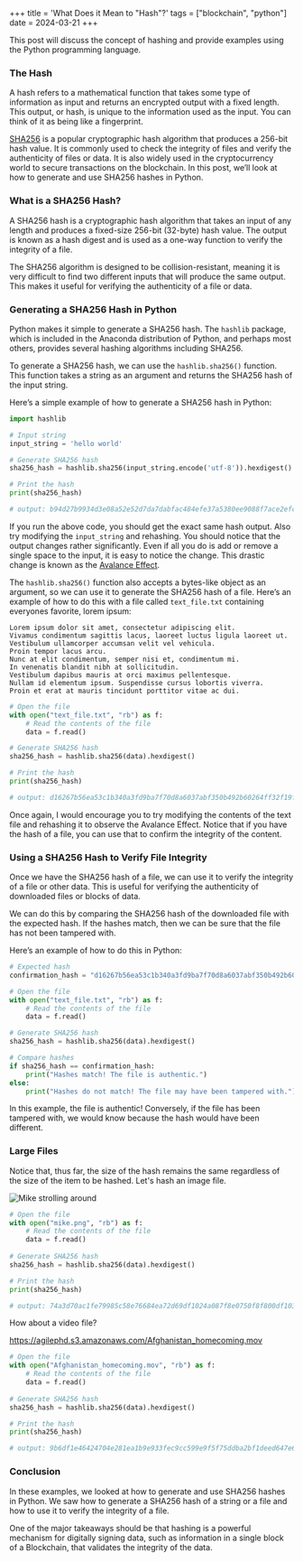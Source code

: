+++
title = 'What Does it Mean to "Hash"?'
tags = ["blockchain", "python"]
date = 2024-03-21
+++

This post will discuss the concept of hashing and provide examples using the Python programming language.

### The Hash

A hash refers to a mathematical function that takes some type of information as input and returns an encrypted output with a fixed length.  This output, or hash, is unique to the information used as the input.  You can think of it as being like a fingerprint.

[SHA256](https://docs.python.org/3/library/hashlib.html) is a popular cryptographic hash algorithm that produces a 256-bit hash value. It is commonly used to check the integrity of files and verify the authenticity of files or data. It is also widely used in the cryptocurrency world to secure transactions on the blockchain. In this post, we’ll look at how to generate and use SHA256 hashes in Python.

### What is a SHA256 Hash?

A SHA256 hash is a cryptographic hash algorithm that takes an input of any length and produces a fixed-size 256-bit (32-byte) hash value. The output is known as a hash digest and is used as a one-way function to verify the integrity of a file.

The SHA256 algorithm is designed to be collision-resistant, meaning it is very difficult to find two different inputs that will produce the same output. This makes it useful for verifying the authenticity of a file or data.

### Generating a SHA256 Hash in Python

Python makes it simple to generate a SHA256 hash. The `hashlib` package, which is included in the Anaconda distribution of Python, and perhaps most others, provides several hashing algorithms including SHA256.

To generate a SHA256 hash, we can use the `hashlib.sha256()` function. This function takes a string as an argument and returns the SHA256 hash of the input string.

Here’s a simple example of how to generate a SHA256 hash in Python:

```python
import hashlib

# Input string
input_string = 'hello world'

# Generate SHA256 hash
sha256_hash = hashlib.sha256(input_string.encode('utf-8')).hexdigest()

# Print the hash
print(sha256_hash)

# output: b94d27b9934d3e08a52e52d7da7dabfac484efe37a5380ee9088f7ace2efcde9
```

If you run the above code, you should get the exact same hash output.  Also try modifying the `input_string` and rehashing.  You should notice that the output changes rather significantly.  Even if all you do is add or remove a single space to the input, it is easy to notice the change.  This drastic change is known as the [Avalance Effect](https://en.wikipedia.org/wiki/Avalanche_effect).

The `hashlib.sha256()` function also accepts a bytes-like object as an argument, so we can use it to generate the SHA256 hash of a file. Here’s an example of how to do this with a file called `text_file.txt` containing everyones favorite, lorem ipsum:

```
Lorem ipsum dolor sit amet, consectetur adipiscing elit.
Vivamus condimentum sagittis lacus, laoreet luctus ligula laoreet ut.
Vestibulum ullamcorper accumsan velit vel vehicula.
Proin tempor lacus arcu.
Nunc at elit condimentum, semper nisi et, condimentum mi.
In venenatis blandit nibh at sollicitudin.
Vestibulum dapibus mauris at orci maximus pellentesque.
Nullam id elementum ipsum. Suspendisse cursus lobortis viverra.
Proin et erat at mauris tincidunt porttitor vitae ac dui.
```

```python
# Open the file
with open("text_file.txt", "rb") as f:
    # Read the contents of the file
    data = f.read()

# Generate SHA256 hash
sha256_hash = hashlib.sha256(data).hexdigest()

# Print the hash
print(sha256_hash)

# output: d16267b56ea53c1b340a3fd9ba7f70d8a6037abf350b492b60264ff32f19faf0
```

Once again, I would encourage you to try modifying the contents of the text file and rehashing it to observe the Avalance Effect.  Notice that if you have the hash of a file, you can use that to confirm the integrity of the content.

### Using a SHA256 Hash to Verify File Integrity

Once we have the SHA256 hash of a file, we can use it to verify the integrity of a file or other data. This is useful for verifying the authenticity of downloaded files or blocks of data.

We can do this by comparing the SHA256 hash of the downloaded file with the expected hash. If the hashes match, then we can be sure that the file has not been tampered with.

Here’s an example of how to do this in Python:

```python
# Expected hash
confirmation_hash = "d16267b56ea53c1b340a3fd9ba7f70d8a6037abf350b492b60264ff32f19faf0"

# Open the file
with open("text_file.txt", "rb") as f:
    # Read the contents of the file
    data = f.read()

# Generate SHA256 hash
sha256_hash = hashlib.sha256(data).hexdigest()

# Compare hashes
if sha256_hash == confirmation_hash:
    print("Hashes match! The file is authentic.")
else:
    print("Hashes do not match! The file may have been tampered with.")
```

In this example, the file is authentic!  Conversely, if the file has been tampered with, we would know because the hash would have been different.  

### Large Files

Notice that, thus far, the size of the hash remains the same regardless of the size of the item to be hashed.  Let's hash an image file.

![Mike strolling around](../../mike.png)

```python
# Open the file
with open("mike.png", "rb") as f:
    # Read the contents of the file
    data = f.read()
    
# Generate SHA256 hash
sha256_hash = hashlib.sha256(data).hexdigest()

# Print the hash
print(sha256_hash)

# output: 74a3d70ac1fe79985c58e76684ea72d69df1024a087f8e0750f8f800df1030ce
```

How about a video file?

https://agilephd.s3.amazonaws.com/Afghanistan_homecoming.mov

```python
# Open the file
with open("Afghanistan_homecoming.mov", "rb") as f:
    # Read the contents of the file
    data = f.read()
    
# Generate SHA256 hash
sha256_hash = hashlib.sha256(data).hexdigest()

# Print the hash
print(sha256_hash)

# output: 9b6df1e46424704e281ea1b9e933fec9cc599e9f5f75ddba2bf1deed647e6b2d
```

### Conclusion

In these examples, we looked at how to generate and use SHA256 hashes in Python. We saw how to generate a SHA256 hash of a string or a file and how to use it to verify the integrity of a file.

One of the major takeaways should be that hashing is a powerful mechanism for digitally signing data, such as information in a single block of a Blockchain, that validates the integrity of the data.





